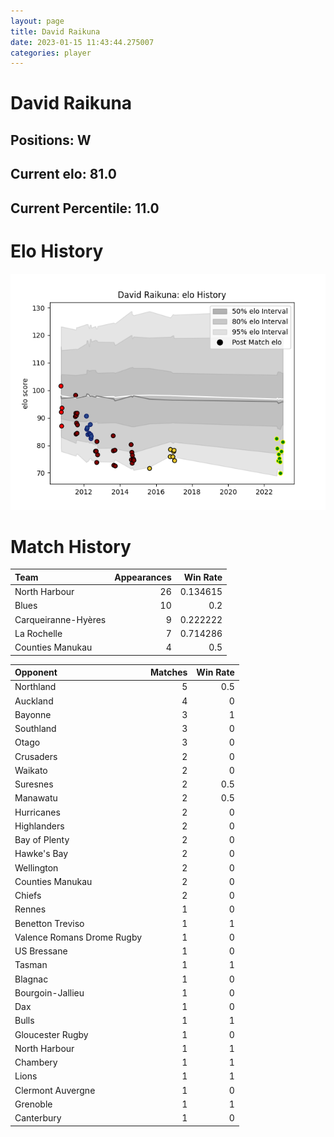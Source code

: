 ```yaml
---  
layout: page  
title: David Raikuna  
date: 2023-01-15 11:43:44.275007  
categories: player  
---
```

# David Raikuna

## Positions: W

## Current elo: 81.0

## Current Percentile: 11.0

# Elo History


![elo history](history_DavidRaikuna.png)
# Match History


| Team                |   Appearances |   Win Rate |
|:--------------------|--------------:|-----------:|
| North Harbour       |            26 |   0.134615 |
| Blues               |            10 |   0.2      |
| Carqueiranne-Hyères |             9 |   0.222222 |
| La Rochelle         |             7 |   0.714286 |
| Counties Manukau    |             4 |   0.5      |

| Opponent                   |   Matches |   Win Rate |
|:---------------------------|----------:|-----------:|
| Northland                  |         5 |        0.5 |
| Auckland                   |         4 |        0   |
| Bayonne                    |         3 |        1   |
| Southland                  |         3 |        0   |
| Otago                      |         3 |        0   |
| Crusaders                  |         2 |        0   |
| Waikato                    |         2 |        0   |
| Suresnes                   |         2 |        0.5 |
| Manawatu                   |         2 |        0.5 |
| Hurricanes                 |         2 |        0   |
| Highlanders                |         2 |        0   |
| Bay of Plenty              |         2 |        0   |
| Hawke's Bay                |         2 |        0   |
| Wellington                 |         2 |        0   |
| Counties Manukau           |         2 |        0   |
| Chiefs                     |         2 |        0   |
| Rennes                     |         1 |        0   |
| Benetton Treviso           |         1 |        1   |
| Valence Romans Drome Rugby |         1 |        0   |
| US Bressane                |         1 |        0   |
| Tasman                     |         1 |        1   |
| Blagnac                    |         1 |        0   |
| Bourgoin-Jallieu           |         1 |        0   |
| Dax                        |         1 |        0   |
| Bulls                      |         1 |        1   |
| Gloucester Rugby           |         1 |        0   |
| North Harbour              |         1 |        1   |
| Chambery                   |         1 |        1   |
| Lions                      |         1 |        1   |
| Clermont Auvergne          |         1 |        0   |
| Grenoble                   |         1 |        1   |
| Canterbury                 |         1 |        0   |